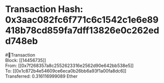 
Transaction Hash: 0x3aac082fc6f771c6c1542c1e6e89418b78cd859fa7dff13826e0c262edd748eb
====================================================================================
  
#💸Transaction  
Block: [[14456735]]  
From: [[0x7f268357a8c2552623316e2562d90e642bb538e5]]  
To: [[0x1c872b4e54609ce6eca0b26bb6a93f1a00fa8dc6]]  
Transferred: 0.316116999089 Ether